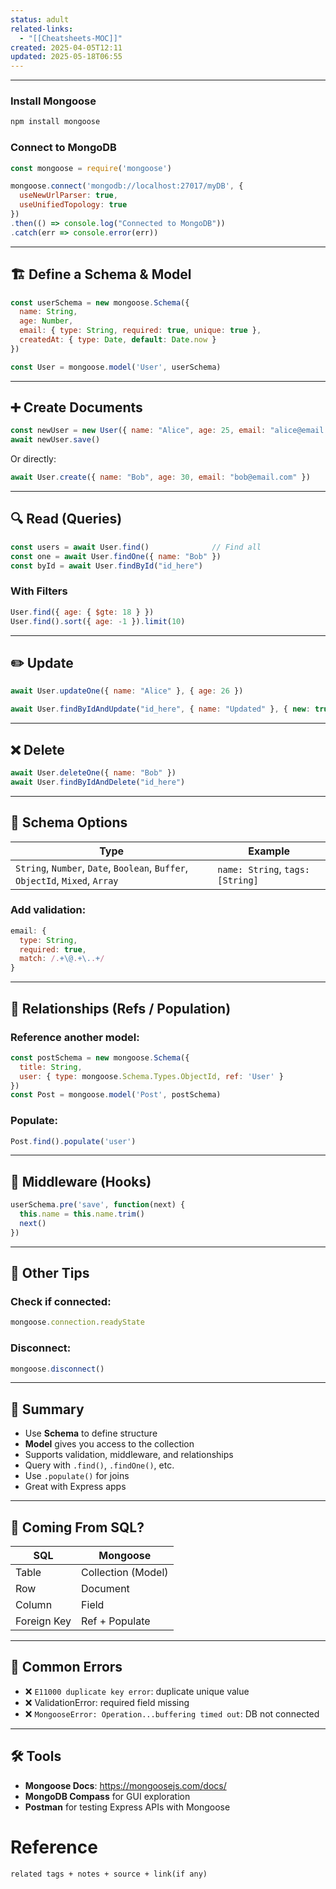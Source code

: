 ```yaml
---
status: adult
related-links:
  - "[[Cheatsheets-MOC]]"
created: 2025-04-05T12:11
updated: 2025-05-18T06:55
---
```

---


### Install Mongoose

```bash
npm install mongoose
```

### Connect to MongoDB

```js
const mongoose = require('mongoose')

mongoose.connect('mongodb://localhost:27017/myDB', {
  useNewUrlParser: true,
  useUnifiedTopology: true
})
.then(() => console.log("Connected to MongoDB"))
.catch(err => console.error(err))
```

---

## 🏗️ Define a Schema & Model

```js
const userSchema = new mongoose.Schema({
  name: String,
  age: Number,
  email: { type: String, required: true, unique: true },
  createdAt: { type: Date, default: Date.now }
})

const User = mongoose.model('User', userSchema)
```

---

## ➕ Create Documents

```js
const newUser = new User({ name: "Alice", age: 25, email: "alice@email.com" })
await newUser.save()
```

Or directly:

```js
await User.create({ name: "Bob", age: 30, email: "bob@email.com" })
```

---

## 🔍 Read (Queries)

```js
const users = await User.find()              // Find all
const one = await User.findOne({ name: "Bob" })
const byId = await User.findById("id_here")
```

### With Filters

```js
User.find({ age: { $gte: 18 } })
User.find().sort({ age: -1 }).limit(10)
```

---

## ✏️ Update

```js
await User.updateOne({ name: "Alice" }, { age: 26 })

await User.findByIdAndUpdate("id_here", { name: "Updated" }, { new: true })
```

---

## ❌ Delete

```js
await User.deleteOne({ name: "Bob" })
await User.findByIdAndDelete("id_here")
```

---

## 🧠 Schema Options

| Type | Example |
|------|---------|
| `String`, `Number`, `Date`, `Boolean`, `Buffer`, `ObjectId`, `Mixed`, `Array` | `name: String`, `tags: [String]` |

### Add validation:

```js
email: {
  type: String,
  required: true,
  match: /.+\@.+\..+/
}
```

---

## 🔗 Relationships (Refs / Population)

### Reference another model:

```js
const postSchema = new mongoose.Schema({
  title: String,
  user: { type: mongoose.Schema.Types.ObjectId, ref: 'User' }
})
const Post = mongoose.model('Post', postSchema)
```

### Populate:

```js
Post.find().populate('user')
```

---

## 🧪 Middleware (Hooks)

```js
userSchema.pre('save', function(next) {
  this.name = this.name.trim()
  next()
})
```

---

## 🧰 Other Tips

### Check if connected:

```js
mongoose.connection.readyState
```

### Disconnect:

```js
mongoose.disconnect()
```

---

## 📌 Summary

- Use **Schema** to define structure  
- **Model** gives you access to the collection  
- Supports validation, middleware, and relationships  
- Query with `.find()`, `.findOne()`, etc.  
- Use `.populate()` for joins  
- Great with Express apps  

---

## 🧱 Coming From SQL?

| SQL | Mongoose |
|-----|----------|
| Table | Collection (Model) |
| Row | Document |
| Column | Field |
| Foreign Key | Ref + Populate |

---

## 🔗 Common Errors

- ❌ `E11000 duplicate key error`: duplicate unique value  
- ❌ ValidationError: required field missing  
- ❌ `MongooseError: Operation...buffering timed out`: DB not connected

---

## 🛠️ Tools

- **Mongoose Docs**: https://mongoosejs.com/docs/  
- **MongoDB Compass** for GUI exploration  
- **Postman** for testing Express APIs with Mongoose




# Reference
`related tags + notes + source + link(if any)`
 